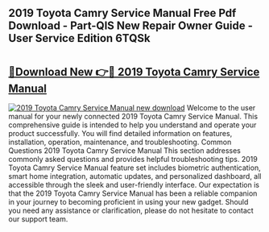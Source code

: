 ## 2019 Toyota Camry Service Manual Free Pdf Download - Part-QlS New Repair Owner Guide - User Service Edition 6TQSk

# <h2><a href="http://bc44101.oget.top/?id=2019+Toyota+Camry+Service+Manual">🔗Download New 👉🔴 2019 Toyota Camry Service Manual</a></h2>

[![2019 Toyota Camry Service Manual new download](https://i.imgur.com/5g1atiW.png)](http://bc44101.oget.top/?id=2019+Toyota+Camry+Service+Manual)
Welcome to the user manual for your newly connected 2019 Toyota Camry Service Manual. This comprehensive guide is intended to help you understand and operate your product successfully. You will find detailed information on features, installation, operation, maintenance, and troubleshooting. Common Questions 2019 Toyota Camry Service Manual This section addresses commonly asked questions and provides helpful troubleshooting tips. 2019 Toyota Camry Service Manual feature set includes biometric authentication, smart home integration, automatic updates, and personalized dashboard, all accessible through the sleek and user-friendly interface. Our expectation is that the 2019 Toyota Camry Service Manual has been a reliable companion in your journey to becoming proficient in using your new gadget. Should you need any assistance or clarification, please do not hesitate to contact our support team.
